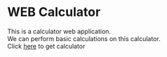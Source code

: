 # WEB Calculator #
This is a calculator web application.
<br>
We can perform basic calculations on this calculator.
<br>
Click [here](https://sachiraghab23.github.io/calculator/) to get calculator
